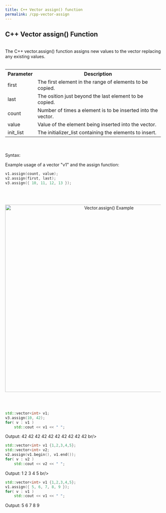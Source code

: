 ```yaml
---
title: C++ Vector assign() function
permalink: /cpp-vector-assign
---
```


## C++ Vector assign() Function
<br/>
The C++ vector.assign() function assigns new values to the vector replacing any existing values.
<br/><br/>

<table>
  <tr>
    <th>Parameter</th>
    <th>Description</th>
  </tr>
  <tr>
    <td>first</td>
    <td>The first element in the range of elements to be copied.</td>
  </tr>
  <tr>
    <td>last</td>
    <td>The osition just beyond the last element to be copied.</td>
  </tr>
  <tr>
    <td>count</td>
    <td>Number of times a element is to be inserted into the vector.</td>
  </tr>
  <tr>
    <td>value</td>
    <td>Value of the element being inserted into the vector.</td>
  </tr>
  <tr>
    <td>init_list</td>
    <td>The initializer_list containing the elements to insert.</td>
  </tr>
</table>
<br/><br/>
Syntax:

Example usage of a vector "v1" and the assign function:
```cpp
v1.assign(count, value);
v2.assign(first, last);
v3.assign({ 10, 11, 12, 13 });
```



<br/><br/>
<p align="center">
<img width="656" height="608" src="images\videos\Cpp11\vector_assign.jpg" title="Vector.assign() Example">
</p>
<br/><br/>


```cpp
std::vector<int> v1;
v3.assign(10, 42);
for( v : v1 )
    std::cout << v1 << " ";
```
Output: 42 42 42 42 42 42 42 42 42 42
br/><br/>

```cpp
std::vector<int> v1 {1,2,3,4,5};
std::vector<int> v2;
v2.assign(v1.begin(), v1.end());
for( v : v2 )
    std::cout << v2 << " ";
```
Output: 1 2 3 4 5
br/><br/>

```cpp
std::vector<int> v1 {1,2,3,4,5};
v1.assign({ 5, 6, 7, 8, 9 });
for( v : v1 )
    std::cout << v1 << " ";
```
Output: 5 6 7 8 9
